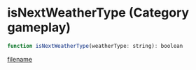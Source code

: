 # isNextWeatherType (Category gameplay)

```js
function isNextWeatherType(weatherType: string): boolean
```

[filename](isNextWeatherType_m.md ':include')